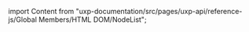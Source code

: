 
import Content from "uxp-documentation/src/pages/uxp-api/reference-js/Global Members/HTML DOM/NodeList";

<Content query="product=photoshop"/>
